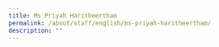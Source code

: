 ```yaml
---
title: Ms Priyah Haritheertham
permalink: /about/staff/english/ms-priyah-haritheertham/
description: ""
---
```

